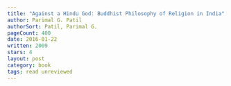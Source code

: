 ```yaml
---
title: "Against a Hindu God: Buddhist Philosophy of Religion in India"
author: Parimal G. Patil
authorSort: Patil, Parimal G.
pageCount: 400
date: 2016-01-22
written: 2009
stars: 4
layout: post
category: book
tags: read unreviewed
---
```

